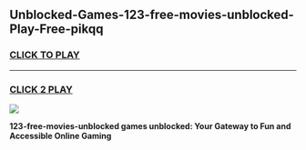 
## Unblocked-Games-123-free-movies-unblocked-Play-Free-pikqq
<h3>
<a href="https://premium76.site?title=123-free-movies-unblocked&ref=23A">CLICK TO PLAY</a></h3>
<hr>

<h3>
<a href="https://premium76.site?title=123-free-movies-unblocked&ref=23A">CLICK 2 PLAY</a>
  
</h3>

<a href="https://premium76.site?title=123-free-movies-unblocked&ref=23A"><img src="https://clearcache.store/games.png"></a>


**123-free-movies-unblocked games unblocked: Your Gateway to Fun and Accessible Online Gaming**
